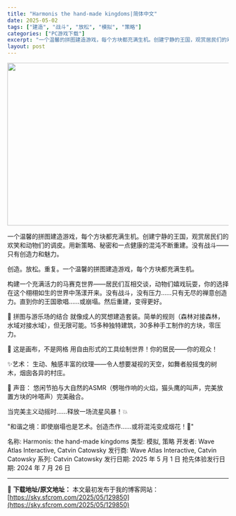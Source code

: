 ```yaml
---
title: "Harmonis the hand-made kingdoms|简体中文"
date: 2025-05-02
tags: ["建造", "战斗", "放松", "模拟", "策略"]
categories: ["PC游戏下载"]
excerpt: "一个温馨的拼图建造游戏，每个方块都充满生机。创建宁静的王国，观赏居民们的欢笑和动物们的调皮。用新策略、秘密和一点健康的混沌不断重建。没有战斗——只有创造力和魅力。 创造。放松。重复。一个温馨的拼图建造游戏，每个方块都充满生机。 构建一个充满活力的马赛克世界——居民们互相交谈，动物们嬉戏玩耍，你的选择&hellip;"
layout: post
---
```


<img class="aligncenter size-full wp-image-129851" src="https://sky.sfcrom.com/wp-content/uploads/2025/05/2025050205582655.webp" alt="" width="660" height="370" />

一个温馨的拼图建造游戏，每个方块都充满生机。创建宁静的王国，观赏居民们的欢笑和动物们的调皮。用新策略、秘密和一点健康的混沌不断重建。没有战斗——只有创造力和魅力。

创造。放松。重复。一个温馨的拼图建造游戏，每个方块都充满生机。

构建一个充满活力的马赛克世界——居民们互相交谈，动物们嬉戏玩耍，你的选择在这个栩栩如生的世界中荡漾开来。没有战斗，没有压力……只有无尽的禅意创造力。直到你的王国歌唱……或崩塌。然后重建，变得更好。

🧩 拼图与游乐场的结合
就像成人的冥想建造套装。简单的规则（森林对接森林，水域对接水域），但无限可能。15多种独特建筑，30多种手工制作的方块，零压力。

🎨 这是画布，不是网格
用自由形式的工具绘制世界！你的居民——你的观众！

✨艺术： 生动、触感丰富的纹理——令人想要凝视的天空，如舞者般摇曳的树木，烟囱各异的村庄。

🌌 声音： 悠闲节拍与大自然的ASMR（劈啪作响的火焰，猫头鹰的叫声，完美放置方块的咔嗒声）完美融合。

当完美主义动摇时……释放一场流星风暴！💥

"和谐之境：即使崩塌也是艺术。创造杰作……或将混沌变成烟花！🌟"

名称: Harmonis: the hand-made kingdoms
类型: 模拟, 策略
开发者: Wave Atlas Interactive, Catvin Catowsky
发行商: Wave Atlas Interactive, Catvin Catowsky
系列: Catvin Catowsky
发行日期: 2025 年 5 月 1 日
抢先体验发行日期: 2024 年 7 月 26 日

---
📖 **下载地址/原文地址：** 本文最初发布于我的博客网站：[https://sky.sfcrom.com/2025/05/129850](https://sky.sfcrom.com/2025/05/129850)
